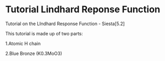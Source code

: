 # Tutorial Lindhard Reponse Function
Tutorial on the LIndhard Response Function - Siesta[5.2]

This tutorial is made up of two parts:

1.Atomic H chain 

2.Blue Bronze (K0.3MoO3)
